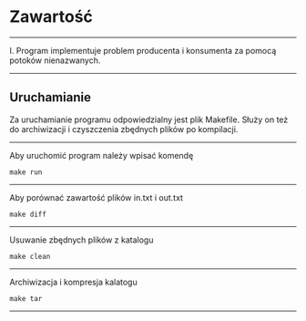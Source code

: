 # Zawartość

----------------------------------------------------------------

I. Program implementuje problem producenta i konsumenta za pomocą
   potoków nienazwanych.

-----------------------------------------------------------------
Uruchamianie
-----------------------------------------------------------------

Za uruchamianie programu odpowiedzialny jest plik Makefile.
Służy on też do archiwizacji i czyszczenia zbędnych plików 
po kompilacji.

-----------------------------------------------------------------
Aby uruchomić program należy wpisać komendę 
    
    make run 
-----------------------------------------------------------------
Aby porównać zawartość plików in.txt i out.txt  
    
    make diff
-----------------------------------------------------------------
Usuwanie zbędnych plików z katalogu
    
    make clean
-----------------------------------------------------------------
Archiwizacja i kompresja kalatogu
    
    make tar
-----------------------------------------------------------------